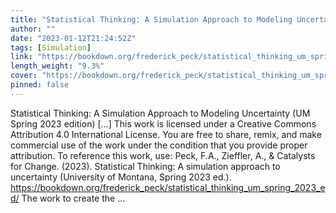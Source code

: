 ```yaml
---
title: "Statistical Thinking: A Simulation Approach to Modeling Uncertainty (UM Spring 2023 edition)"
author: ""
date: "2023-01-12T21:24:52Z"
tags: [Simulation]
link: "https://bookdown.org/frederick_peck/statistical_thinking_um_spring_2023_ed/"
length_weight: "9.3%"
cover: "https://bookdown.org/frederick_peck/statistical_thinking_um_spring_2023_ed/img/catalst-textbook-cover-spring2023.png"
pinned: false
---
```


Statistical Thinking: A Simulation Approach to Modeling Uncertainty (UM Spring 2023 edition) [...] This work is licensed under a Creative Commons Attribution 4.0 International License. You are free to share, remix, and make commercial use of the work under the condition that you provide proper attribution. To reference this work, use: Peck, F.A., Zieffler, A., & Catalysts for Change. (2023). Statistical Thinking: A simulation approach to uncertainty (University of Montana, Spring 2023 ed.). https://bookdown.org/frederick_peck/statistical_thinking_um_spring_2023_ed/ The work to create the ...
